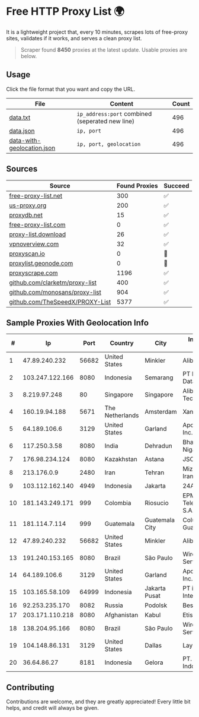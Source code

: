 
# Free HTTP Proxy List 🌍

It is a lightweight project that, every 10 minutes, scrapes lots of free-proxy sites, validates if it works, and serves a clean proxy list.


> Scraper found **8450** proxies at the latest update. Usable proxies are below.

## Usage

Click the file format that you want and copy the URL.


|File|Content|Count|
|----|-------|-----|
|[data.txt](https://raw.githubusercontent.com/themiralay/Proxy-List-World/master/data.txt)|`ip_address:port` combined (seperated new line)|496|
|[data.json](https://raw.githubusercontent.com/themiralay/Proxy-List-World/master/data.json)|`ip, port`|496|
|[data-with-geolocation.json](https://raw.githubusercontent.com/themiralay/Proxy-List-World/master/data-with-geolocation.json)|`ip, port, geolocation`|496|

## Sources

|Source|Found Proxies|Succeed|
|------|-------------|-------|
|[free-proxy-list.net](https://free-proxy-list.net)|300|✅|
|[us-proxy.org](https://www.us-proxy.org)|200|✅|
|[proxydb.net](http://proxydb.net)|15|✅|
|[free-proxy-list.com](https://free-proxy-list.com/?page=&port=&type%5B%5D=http&type%5B%5D=https&up_time=0&search=Search)|0|✅|
|[proxy-list.download](https://www.proxy-list.download/HTTP)|26|✅|
|[vpnoverview.com](https://vpnoverview.com/privacy/anonymous-browsing/free-proxy-servers)|32|✅|
|[proxyscan.io](https://www.proxyscan.io)|0|🚫|
|[proxylist.geonode.com](https://proxylist.geonode.com/api/proxy-list?limit=300&page=1&sort_by=lastChecked&sort_type=desc&protocols=http,https)|0|🚫|
|[proxyscrape.com](https://api.proxyscrape.com/v2/?request=displayproxies&protocol=http&timeout=10000&country=all&ssl=all&anonymity=all)|1196|✅|
|[github.com/clarketm/proxy-list](https://raw.githubusercontent.com/clarketm/proxy-list/master/proxy-list-raw.txt)|400|✅|
|[github.com/monosans/proxy-list](https://raw.githubusercontent.com/monosans/proxy-list/main/proxies/http.txt)|904|✅|
|[github.com/TheSpeedX/PROXY-List](https://raw.githubusercontent.com/TheSpeedX/PROXY-List/master/http.txt)|5377|✅|


## Sample Proxies With Geolocation Info

|#|Ip|Port|Country|City|Internet Service Provider|
|-|--|----|-------|----|-------------------------|
|1|47.89.240.232|56682|United States|Minkler|Alibaba.com LLC|
|2|103.247.122.166|8080|Indonesia|Semarang|PT Media Sarana Data|
|3|8.219.97.248|80|Singapore|Singapore|Alibaba (US) Technology Co., Ltd.|
|4|160.19.94.188|5671|The Netherlands|Amsterdam|Xantho UAB|
|5|64.189.106.6|3129|United States|Garland|Apogee Telecom Inc.|
|6|117.250.3.58|8080|India|Dehradun|Bharat Sanchar Nigam Ltd|
|7|176.98.234.124|8080|Kazakhstan|Astana|JSC Transtelecom|
|8|213.176.0.9|2480|Iran|Tehran|Mizban Dadeh Iranian Co. (Ltd)|
|9|103.112.162.140|4949|Indonesia|Jakarta|24AS|
|10|181.143.249.171|999|Colombia|Riosucio|EPM Telecomunicaciones S.A. E.S.P.|
|11|181.114.7.114|999|Guatemala|Guatemala City|Columbus Networks Guatemala|
|12|47.89.240.232|56682|United States|Minkler|Alibaba.com LLC|
|13|191.240.153.165|8080|Brazil|São Paulo|Wireless Comm Services LTDA|
|14|64.189.106.6|3129|United States|Garland|Apogee Telecom Inc.|
|15|103.165.58.109|64999|Indonesia|Jakarta Pusat|PT iForte Global Internet|
|16|92.253.235.170|8082|Russia|Podolsk|Best Line Ltd.|
|17|203.171.110.218|8080|Afghanistan|Kabul|Etisalat Afghan|
|18|138.204.95.166|8080|Brazil|São Paulo|Wireless Comm Services LTDA|
|19|104.148.86.131|3129|United States|Dallas|LayerHost|
|20|36.64.86.27|8181|Indonesia|Gelora|PT. Telekomunikasi Indonesia|



## Contributing

Contributions are welcome, and they are greatly appreciated! Every
little bit helps, and credit will always be given.

